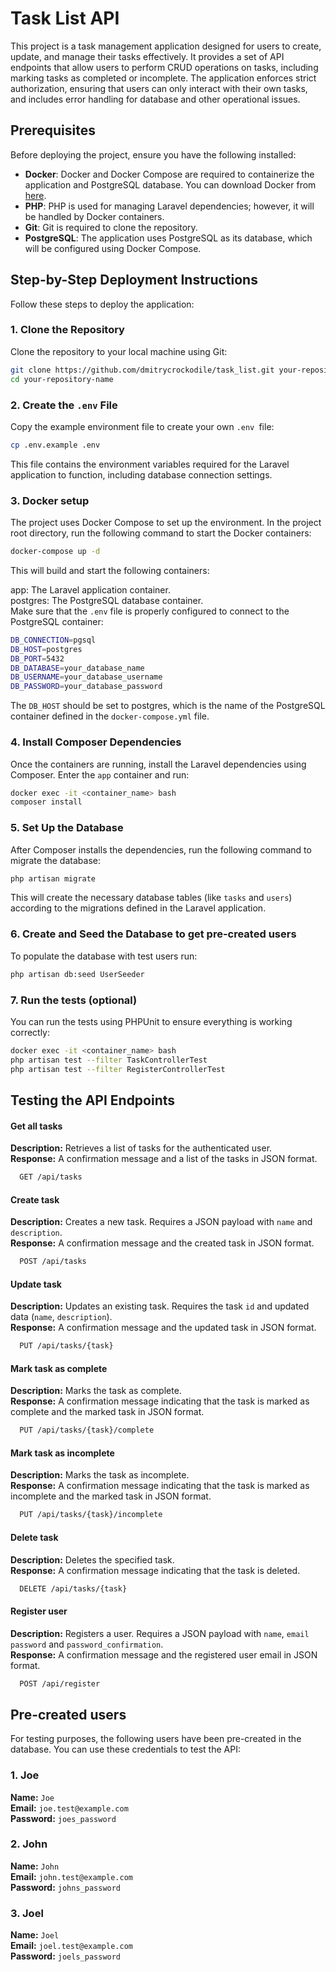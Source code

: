 # Task List API

This project is a task management application designed for users to create, update, and manage their tasks effectively. It provides a set of API endpoints that allow users to perform CRUD operations on tasks, including marking tasks as completed or incomplete. The application enforces strict authorization, ensuring that users can only interact with their own tasks, and includes error handling for database and other operational issues.

## Prerequisites

Before deploying the project, ensure you have the following installed:

- **Docker**: Docker and Docker Compose are required to containerize the application and PostgreSQL database. You can download Docker from [here](https://www.docker.com/get-started).
- **PHP**: PHP is used for managing Laravel dependencies; however, it will be handled by Docker containers.
- **Git**: Git is required to clone the repository.
- **PostgreSQL**: The application uses PostgreSQL as its database, which will be configured using Docker Compose.

## Step-by-Step Deployment Instructions

Follow these steps to deploy the application:

### 1. Clone the Repository

Clone the repository to your local machine using Git:

```bash
git clone https://github.com/dmitrycrockodile/task_list.git your-repository-name
cd your-repository-name
```

### 2. Create the ```.env``` File

Copy the example environment file to create your own `.env `file:

```bash
cp .env.example .env
```

This file contains the environment variables required for the Laravel application to function, including database connection settings.

### 3. Docker setup

The project uses Docker Compose to set up the environment. In the project root directory, run the following command to start the Docker containers:

```bash
docker-compose up -d
```

This will build and start the following containers:

app: The Laravel application container.  
postgres: The PostgreSQL database container.  
Make sure that the `.env` file is properly configured to connect to the PostgreSQL container:

```bash
DB_CONNECTION=pgsql
DB_HOST=postgres
DB_PORT=5432
DB_DATABASE=your_database_name
DB_USERNAME=your_database_username
DB_PASSWORD=your_database_password
```

The `DB_HOST` should be set to postgres, which is the name of the PostgreSQL container defined in the `docker-compose.yml` file.

### 4. Install Composer Dependencies

Once the containers are running, install the Laravel dependencies using Composer. Enter the `app` container and run:

```bash
docker exec -it <container_name> bash
composer install
```

### 5. Set Up the Database

After Composer installs the dependencies, run the following command to migrate the database:

```bash
php artisan migrate
```

This will create the necessary database tables (like `tasks` and `users`) according to the migrations defined in the Laravel application.

### 6. Create and Seed the Database to get pre-created users

To populate the database with test users run:

```bash
php artisan db:seed UserSeeder
```

### 7. Run the tests (optional)

You can run the tests using PHPUnit to ensure everything is working correctly:

```bash
docker exec -it <container_name> bash
php artisan test --filter TaskControllerTest
php artisan test --filter RegisterControllerTest
```
## Testing the API Endpoints

#### Get all tasks
**Description:** Retrieves a list of tasks for the authenticated user.  
**Response:** A confirmation message and a list of the tasks in JSON format.

```bash
  GET /api/tasks
```

#### Create task
**Description:** Creates a new task. Requires a JSON payload with `name` and `description`.  
**Response:** A confirmation message and the created task in JSON format.

```bash
  POST /api/tasks
```

#### Update task
**Description:** Updates an existing task. Requires the task `id` and updated data (`name`, `description`).  
**Response:** A confirmation message and the updated task in JSON format.

```bash
  PUT /api/tasks/{task}
```

#### Mark task as complete
**Description:** Marks the task as complete.  
**Response:** A confirmation message indicating that the task is marked as complete and the marked task in JSON format.
```bash
  PUT /api/tasks/{task}/complete
```

#### Mark task as incomplete
**Description:** Marks the task as incomplete.  
**Response:** A confirmation message indicating that the task is marked as incomplete and the marked task in JSON format.

```bash
  PUT /api/tasks/{task}/incomplete
```

#### Delete task
**Description:** Deletes the specified task.  
**Response:** A confirmation message indicating that the task is deleted.

```bash
  DELETE /api/tasks/{task}
```

#### Register user
**Description:** Registers a user. Requires a JSON payload with `name`, `email` `password` and `password_confirmation`.  
**Response:** A confirmation message and the registered user email in JSON format.

```bash
  POST /api/register
```
## Pre-created users

For testing purposes, the following users have been pre-created in the database. You can use these credentials to test the API:

### 1. Joe
**Name:** `Joe`  
**Email:** `joe.test@example.com`  
**Password:** `joes_password`

### 2. John
**Name:** `John`  
**Email:** `john.test@example.com`  
**Password:** `johns_password`

### 3. Joel
**Name:** `Joel`  
**Email:** `joel.test@example.com`  
**Password:** `joels_password`